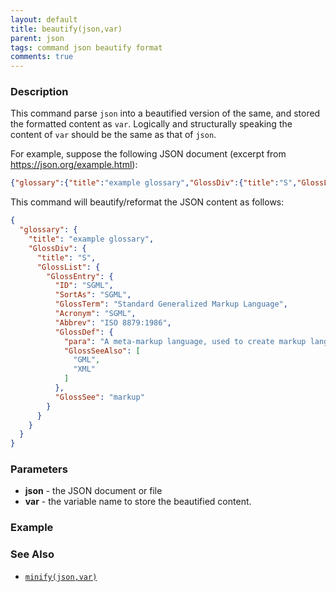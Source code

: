 ```yaml
---
layout: default
title: beautify(json,var)
parent: json
tags: command json beautify format
comments: true
---
```



### Description
This command parse `json` into a beautified version of the same, and stored the formatted content as `var`. Logically 
and structurally speaking the content of `var` should be the same as that of `json`.

For example, suppose the following JSON document (excerpt from <a href="https://json.org/example.html" class="external-link" target="nexial_link">https://json.org/example.html</a>):
```json
{"glossary":{"title":"example glossary","GlossDiv":{"title":"S","GlossList":{"GlossEntry":{"ID":"SGML","SortAs":"SGML","GlossTerm":"Standard Generalized Markup Language","Acronym":"SGML","Abbrev":"ISO 8879:1986","GlossDef":{"para":"A meta-markup language, used to create markup languages such as DocBook.","GlossSeeAlso":["GML","XML"]},"GlossSee":"markup"}}}}}
```


This command will beautify/reformat the JSON content as follows:
```json
{
  "glossary": {
    "title": "example glossary",
    "GlossDiv": {
      "title": "S",
      "GlossList": {
        "GlossEntry": {
          "ID": "SGML",
          "SortAs": "SGML",
          "GlossTerm": "Standard Generalized Markup Language",
          "Acronym": "SGML",
          "Abbrev": "ISO 8879:1986",
          "GlossDef": {
            "para": "A meta-markup language, used to create markup languages such as DocBook.",
            "GlossSeeAlso": [
              "GML",
              "XML"
            ]
          },
          "GlossSee": "markup"
        }
      }
    }
  }
}
```



### Parameters
- **json** - the JSON document or file
- **var** - the variable name to store the beautified content.


### Example


### See Also
- [`minify(json,var)`](minify(json,var))
